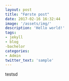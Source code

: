 ```yaml
---
layout: post
title: "Første post"
date: 2017-02-16 16:32:44
image: '/assets/img/'
description: 'Hello world!'
tags:
- jekyll 
- blog
-bachelor
categories:
- Admin
twitter_text: 'sample'
---
```


testsd






